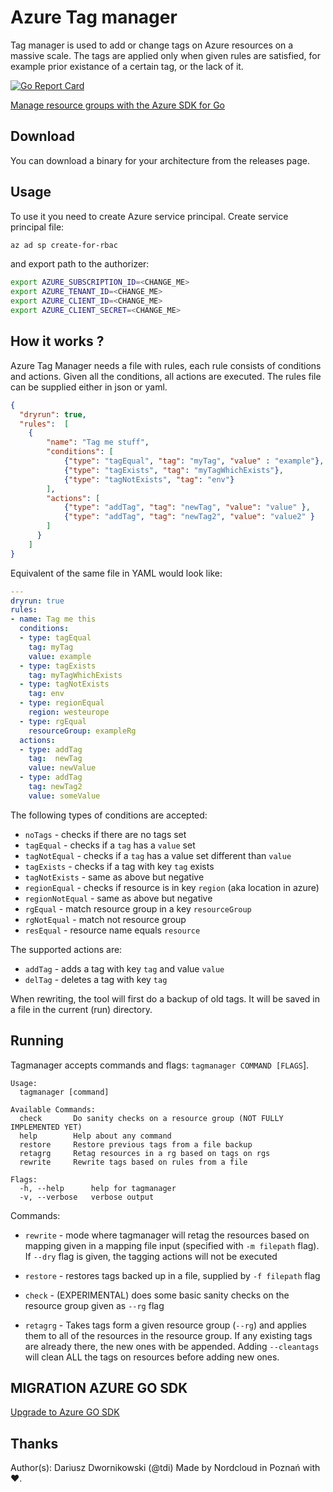 # Azure Tag manager 

Tag manager is used to add or change tags on Azure resources on a massive scale. The tags are applied only when given rules are satisfied, for example prior existance of a certain tag, or the lack of it. 

[![Go Report Card](https://goreportcard.com/badge/github.com/jhidalgo3/azure-tag-manager)](https://goreportcard.com/report/github.com/jhidalgo3/azure-tag-manager)

[Manage resource groups with the Azure SDK for Go](https://learn.microsoft.com/en-us/azure/developer/go/manage-resource-groups?tabs=bash%2Cazure-portal)

## Download

You can download a binary for your architecture from the releases page. 

## Usage

To use it you need to create Azure service principal. Create service principal file:

```bash
az ad sp create-for-rbac
```
and export path to the authorizer:

```bash
export AZURE_SUBSCRIPTION_ID=<CHANGE_ME>
export AZURE_TENANT_ID=<CHANGE_ME>
export AZURE_CLIENT_ID=<CHANGE_ME>
export AZURE_CLIENT_SECRET=<CHANGE_ME>
```

## How it works ?

Azure Tag Manager needs a file with rules, each rule consists of conditions and actions. Given all the conditions, all actions are executed. The rules file can be supplied either in json or yaml. 

```json
{
  "dryrun": true,
  "rules":  [
    {
        "name": "Tag me stuff", 
        "conditions": [
            {"type": "tagEqual", "tag": "myTag", "value" : "example"},
            {"type": "tagExists", "tag": "myTagWhichExists"},
            {"type": "tagNotExists", "tag": "env"}
        ], 
        "actions": [
            {"type": "addTag", "tag": "newTag", "value": "value" },
            {"type": "addTag", "tag": "newTag2", "value": "value2" }
        ]
      }
    ]
}
```

Equivalent of the same file in YAML would look like:

```YAML
---
dryrun: true
rules:
- name: Tag me this
  conditions:
  - type: tagEqual
    tag: myTag
    value: example
  - type: tagExists
    tag: myTagWhichExists
  - type: tagNotExists
    tag: env
  - type: regionEqual
    region: westeurope
  - type: rgEqual
    resourceGroup: exampleRg
  actions:
  - type: addTag
    tag:  newTag
    value: newValue
  - type: addTag
    tag: newTag2
    value: someValue
```

The following types of conditions are accepted:

* `noTags` - checks if there are no tags set 
* `tagEqual` - checks if a `tag` has a `value` set 
* `tagNotEqual` - checks if a `tag` has a value set different than `value` 
* `tagExists` - checks if a tag with key `tag` exists
* `tagNotExists` - same as above but negative
* `regionEqual` - checks if resource is in key `region` (aka location in azure)
* `regionNotEqual` - same as above but negative
* `rgEqual` - match resource group in a key `resourceGroup`
* `rgNotEqual` - match not resource group
* `resEqual` - resource name equals `resource` 

The supported actions are:

* `addTag` - adds a tag with key `tag` and value `value`
* `delTag` - deletes a tag with key `tag`

When rewriting, the tool will first do a backup of old tags. It will be saved in a file in the current (run) directory. 

## Running 

Tagmanager accepts commands and flags: `tagmanager COMMAND [FLAGS`]. 
```
Usage:
  tagmanager [command]

Available Commands:
  check       Do sanity checks on a resource group (NOT FULLY IMPLEMENTED YET)
  help        Help about any command
  restore     Restore previous tags from a file backup
  retagrg     Retag resources in a rg based on tags on rgs
  rewrite     Rewrite tags based on rules from a file

Flags:
  -h, --help      help for tagmanager
  -v, --verbose   verbose output
```

Commands:

* `rewrite` - mode where tagmanager will retag the resources based on mapping given in a mapping file input (specified with `-m filepath` flag). If `--dry` flag is given, the tagging actions will not be executed

* `restore` - restores tags backed up in a file, supplied by `-f filepath` flag

* `check` - (EXPERIMENTAL) does some basic sanity checks on the resource group given as `--rg` flag 

* `retagrg` - Takes tags form a given resource group (`--rg`) and applies them to all of the resources in the resource group. If any existing tags are already there, the new ones with be appended. Adding `--cleantags` will clean ALL the tags on resources before adding new ones. 

## MIGRATION AZURE GO SDK

[Upgrade to Azure GO SDK](https://github.com/Azure/azure-sdk-for-go/blob/main/documentation/MIGRATION_GUIDE.md)

## Thanks 

Author(s): Dariusz Dwornikowski (@tdi)
Made by Nordcloud in Poznań with ♥. 